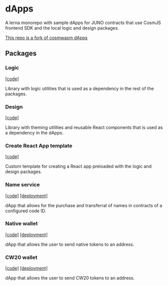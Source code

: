 # dApps

A lerna monorepo with sample dApps for JUNO contracts that use CosmJS frontend SDK and the local logic and design packages.

[This repo is a fork of cosmwasm dApps](https://github.com/CosmWasm/dApps)

## Packages

### Logic

[[code]](https://github.com/CosmWasm/dApps/tree/master/packages/logic)

Library with logic utilities that is used as a dependency in the rest of the packages.

### Design

[[code]](https://github.com/CosmWasm/dApps/tree/master/packages/design)

Library with theming utilities and reusable React components that is used as a dependency in the dApps.

### Create React App template

[[code]](https://github.com/CosmWasm/dApps/tree/master/packages/cra-template)

Custom template for creating a React app preloaded with the logic and design packages.

### Name service

[[code]](https://github.com/CosmWasm/dApps/tree/master/packages/name-service)
[[deployment]](https://dapps.cosmwasm.com/names)

dApp that allows for the purchase and transferral of names in contracts of a configured code ID.

### Native wallet

[[code]](https://github.com/CosmWasm/dApps/tree/master/packages/wallet)
[[deployment]](https://dapps.cosmwasm.com/wallet)

dApp that allows the user to send native tokens to an address.

### CW20 wallet

[[code]](https://github.com/CosmWasm/dApps/tree/master/packages/cw20-wallet)
[[deployment]](https://dapps.cosmwasm.com/cw20-wallet)

dApp that allows the user to send CW20 tokens to an address.
